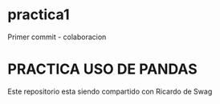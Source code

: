 # practica1
Primer commit - colaboracion 

# PRACTICA USO DE PANDAS

Este repositorio esta siendo compartido con Ricardo de Swag
